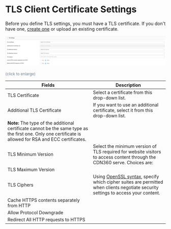 <!--?xml version="1.0" encoding="utf-8"?-->

<link href="../Resources/TableStyles/Rows.css" rel="stylesheet" madcap:stylesheettype="table">

# TLS Client Certificate Settings

Before you define TLS settings, you must have a TLS certificate. If you don't have one, [create one](<../Certificates/Creating and Uploading Certificates.htm>) or upload an existing certificate.

![null](<../Resources/Images/TLS Settings - Properties.png>)

<span style="color: #708090; font-size: 9pt;">(click to enlarge)</span>

| **Fields**                                                                                                                                                                                    | **Description**                                                                                                                                                                               |
| --------------------------------------------------------------------------------------------------------------------------------------------------------------------------------------------- | --------------------------------------------------------------------------------------------------------------------------------------------------------------------------------------------- |
| TLS Certificate                                                                                                                                                                               | Select a certificate from this drop-down list.                                                                                                                                                |
| Additional TLS Certificate                                                                                                                                                                    | If you want to use an additional certificate, select it from this drop-down list.                                                                                                             |
| **Note:** The type of the additional certificate cannot be the same type as the first one. Only one certificate is allowed for RSA and ECC certificates.                                      |                                                                                                                                                                                               |
| TLS Minimum Version                                                                                                                                                                           | Select the minimum version of TLS required for website visitors to access content through the CDN360 serve. Choices are:                                                                      |
| TLS Maximum Version                                                                                                                                                                           |                                                                                                                                                                                               |
| TLS Ciphers                                                                                                                                                                                   | Using [OpenSSL syntax](<https://www.openssl.org/docs/man1.0.2/man1/ciphers.html>), specify which cipher suites are permitted when clients negotiate security settings to access your content. |
| Cache HTTPS contents separately from HTTP                                                                                                                                                     |                                                                                                                                                                                               |
| Allow Protocol Downgrade                                                                                                                                                                      |                                                                                                                                                                                               |
| Redirect All HTTP requests to HTTPS                                                                                                                                                           |                                                                                                                                                                                               |

